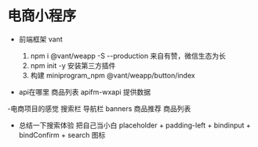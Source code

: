 # 电商小程序

- 前端框架 vant
    1. npm i @vant/weapp -S --production 来自有赞，微信生态为长
    2. npm init -y   安装第三方插件
    3. 构建 miniprogram_npm @vant/weapp/button/index

- api在哪里 商品列表 apifm-wxapi 提供数据





-电商项目的感觉
    搜索栏
    导航栏
    banners
    商品推荐
    商品列表


- 总结一下搜索体验 把自己当小白
    placeholder + padding-left + bindinput + bindConfirm + search 图标
    